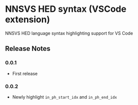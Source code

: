 # NNSVS HED syntax (VSCode extension)

NNSVS HED language syntax highlighting support for VS Code

## Release Notes

### 0.0.1

- First release

### 0.0.2

- Newly highlight `in_ph_start_idx` and `in_ph_end_idx`
